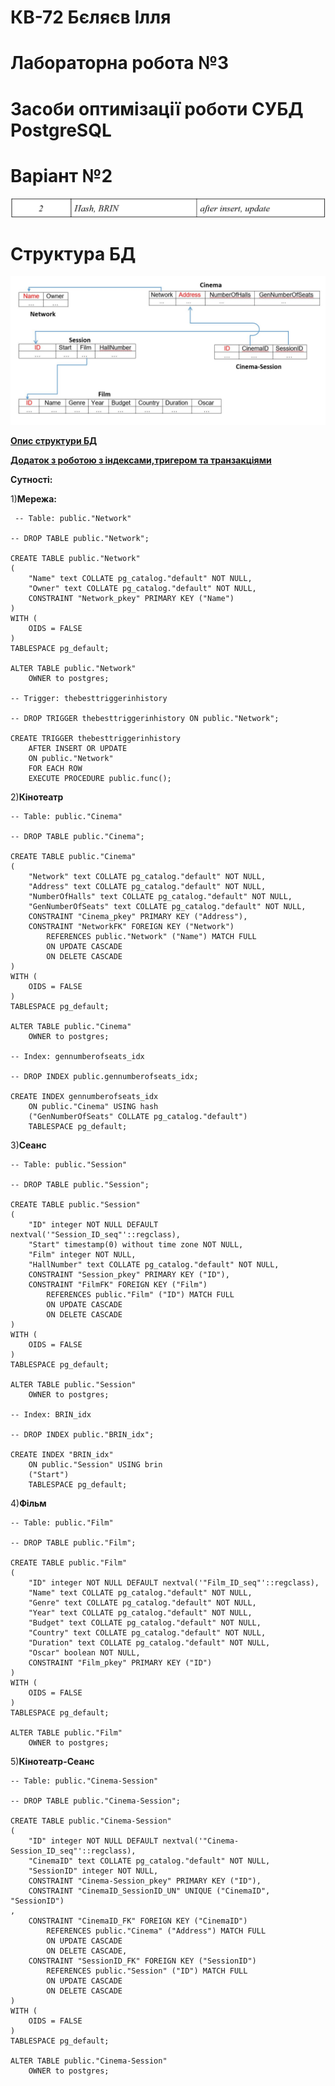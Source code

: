 # КВ-72 Бєляєв Ілля
# Лабораторна робота №3
# Засоби оптимізації роботи СУБД PostgreSQL
# Варіант №2
![alt text](https://github.com/BelyaevIlyaUkraine/KV72_BelyaevIlya_DB/blob/master/LAB3/Variant.png)
# Структура БД
![alt text](https://github.com/BelyaevIlyaUkraine/KV72_BelyaevIlya_DB/blob/master/LAB3/BD_Structure.JPG)

**[Опис структури БД](https://github.com/BelyaevIlyaUkraine/KV72_BelyaevIlya_DB/blob/master/LAB1/DB%20structure%20describing.docx)**

**[Додаток з роботою з індексами,тригером та транзакціями](https://github.com/BelyaevIlyaUkraine/KV72_BelyaevIlya_DB/blob/master/LAB3/Extra.docx)**

**Сутності:**

1)**Мережа:**
```
 -- Table: public."Network"

-- DROP TABLE public."Network";

CREATE TABLE public."Network"
(
    "Name" text COLLATE pg_catalog."default" NOT NULL,
    "Owner" text COLLATE pg_catalog."default" NOT NULL,
    CONSTRAINT "Network_pkey" PRIMARY KEY ("Name")
)
WITH (
    OIDS = FALSE
)
TABLESPACE pg_default;

ALTER TABLE public."Network"
    OWNER to postgres;

-- Trigger: thebesttriggerinhistory

-- DROP TRIGGER thebesttriggerinhistory ON public."Network";

CREATE TRIGGER thebesttriggerinhistory
    AFTER INSERT OR UPDATE 
    ON public."Network"
    FOR EACH ROW
    EXECUTE PROCEDURE public.func();
```
2)**Кінотеатр**
```
-- Table: public."Cinema"

-- DROP TABLE public."Cinema";

CREATE TABLE public."Cinema"
(
    "Network" text COLLATE pg_catalog."default" NOT NULL,
    "Address" text COLLATE pg_catalog."default" NOT NULL,
    "NumberOfHalls" text COLLATE pg_catalog."default" NOT NULL,
    "GenNumberOfSeats" text COLLATE pg_catalog."default" NOT NULL,
    CONSTRAINT "Cinema_pkey" PRIMARY KEY ("Address"),
    CONSTRAINT "NetworkFK" FOREIGN KEY ("Network")
        REFERENCES public."Network" ("Name") MATCH FULL
        ON UPDATE CASCADE
        ON DELETE CASCADE
)
WITH (
    OIDS = FALSE
)
TABLESPACE pg_default;

ALTER TABLE public."Cinema"
    OWNER to postgres;

-- Index: gennumberofseats_idx

-- DROP INDEX public.gennumberofseats_idx;

CREATE INDEX gennumberofseats_idx
    ON public."Cinema" USING hash
    ("GenNumberOfSeats" COLLATE pg_catalog."default")
    TABLESPACE pg_default;
```
3)**Сеанс**

```
-- Table: public."Session"

-- DROP TABLE public."Session";

CREATE TABLE public."Session"
(
    "ID" integer NOT NULL DEFAULT nextval('"Session_ID_seq"'::regclass),
    "Start" timestamp(0) without time zone NOT NULL,
    "Film" integer NOT NULL,
    "HallNumber" text COLLATE pg_catalog."default" NOT NULL,
    CONSTRAINT "Session_pkey" PRIMARY KEY ("ID"),
    CONSTRAINT "FilmFK" FOREIGN KEY ("Film")
        REFERENCES public."Film" ("ID") MATCH FULL
        ON UPDATE CASCADE
        ON DELETE CASCADE
)
WITH (
    OIDS = FALSE
)
TABLESPACE pg_default;

ALTER TABLE public."Session"
    OWNER to postgres;

-- Index: BRIN_idx

-- DROP INDEX public."BRIN_idx";

CREATE INDEX "BRIN_idx"
    ON public."Session" USING brin
    ("Start")
    TABLESPACE pg_default;
```
4)**Фільм**
```
-- Table: public."Film"

-- DROP TABLE public."Film";

CREATE TABLE public."Film"
(
    "ID" integer NOT NULL DEFAULT nextval('"Film_ID_seq"'::regclass),
    "Name" text COLLATE pg_catalog."default" NOT NULL,
    "Genre" text COLLATE pg_catalog."default" NOT NULL,
    "Year" text COLLATE pg_catalog."default" NOT NULL,
    "Budget" text COLLATE pg_catalog."default" NOT NULL,
    "Country" text COLLATE pg_catalog."default" NOT NULL,
    "Duration" text COLLATE pg_catalog."default" NOT NULL,
    "Oscar" boolean NOT NULL,
    CONSTRAINT "Film_pkey" PRIMARY KEY ("ID")
)
WITH (
    OIDS = FALSE
)
TABLESPACE pg_default;

ALTER TABLE public."Film"
    OWNER to postgres;
```

5)**Кінотеатр-Сеанс**
```
-- Table: public."Cinema-Session"

-- DROP TABLE public."Cinema-Session";

CREATE TABLE public."Cinema-Session"
(
    "ID" integer NOT NULL DEFAULT nextval('"Cinema-Session_ID_seq"'::regclass),
    "CinemaID" text COLLATE pg_catalog."default" NOT NULL,
    "SessionID" integer NOT NULL,
    CONSTRAINT "Cinema-Session_pkey" PRIMARY KEY ("ID"),
    CONSTRAINT "CinemaID_SessionID_UN" UNIQUE ("CinemaID", "SessionID")
,
    CONSTRAINT "CinemaID_FK" FOREIGN KEY ("CinemaID")
        REFERENCES public."Cinema" ("Address") MATCH FULL
        ON UPDATE CASCADE
        ON DELETE CASCADE,
    CONSTRAINT "SessionID_FK" FOREIGN KEY ("SessionID")
        REFERENCES public."Session" ("ID") MATCH FULL
        ON UPDATE CASCADE
        ON DELETE CASCADE
)
WITH (
    OIDS = FALSE
)
TABLESPACE pg_default;

ALTER TABLE public."Cinema-Session"
    OWNER to postgres;
```

